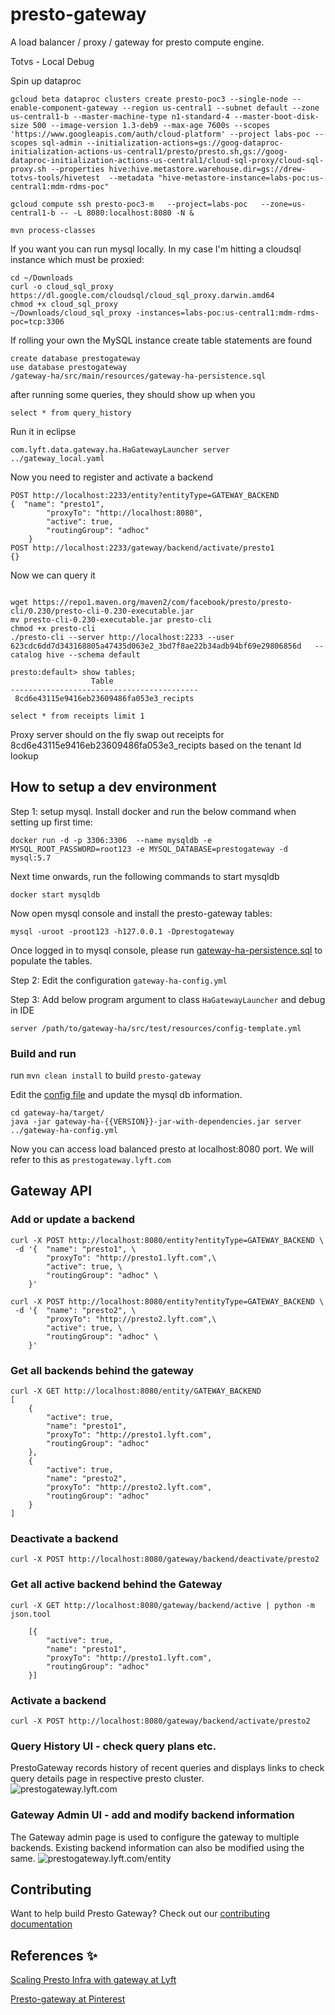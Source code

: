 # presto-gateway

A load balancer / proxy / gateway for presto compute engine.


Totvs - Local Debug

Spin up dataproc

```
gcloud beta dataproc clusters create presto-poc3 --single-node --enable-component-gateway --region us-central1 --subnet default --zone us-central1-b --master-machine-type n1-standard-4 --master-boot-disk-size 500 --image-version 1.3-deb9 --max-age 7600s --scopes 'https://www.googleapis.com/auth/cloud-platform' --project labs-poc --scopes sql-admin --initialization-actions=gs://goog-dataproc-initialization-actions-us-central1/presto/presto.sh,gs://goog-dataproc-initialization-actions-us-central1/cloud-sql-proxy/cloud-sql-proxy.sh --properties hive:hive.metastore.warehouse.dir=gs://drew-totvs-tools/hivetest  --metadata "hive-metastore-instance=labs-poc:us-central1:mdm-rdms-poc"

gcloud compute ssh presto-poc3-m   --project=labs-poc   --zone=us-central1-b -- -L 8080:localhost:8080 -N &

mvn process-classes
```
If you want you can run mysql locally. In my case I'm hitting a cloudsql instance which must be proxied:

```
cd ~/Downloads
curl -o cloud_sql_proxy https://dl.google.com/cloudsql/cloud_sql_proxy.darwin.amd64
chmod +x cloud_sql_proxy
~/Downloads/cloud_sql_proxy -instances=labs-poc:us-central1:mdm-rdms-poc=tcp:3306
```

If rolling your own the MySQL instance create table statements are found
 
```
create database prestogateway
use database prestogateway
/gateway-ha/src/main/resources/gateway-ha-persistence.sql
```

after running some queries, they should show up when you

```
select * from query_history
```

Run it in eclipse

```
com.lyft.data.gateway.ha.HaGatewayLauncher server ../gateway_local.yaml
```

Now you need to register and activate a backend

```
POST http://localhost:2233/entity?entityType=GATEWAY_BACKEND
{  "name": "presto1",  
        "proxyTo": "http://localhost:8080",
        "active": true, 
        "routingGroup": "adhoc" 
    }
POST http://localhost:2233/gateway/backend/activate/presto1
{}

```

Now we can query it

```

wget https://repo1.maven.org/maven2/com/facebook/presto/presto-cli/0.230/presto-cli-0.230-executable.jar
mv presto-cli-0.230-executable.jar presto-cli
chmod +x presto-cli
./presto-cli --server http://localhost:2233 --user 623cdc6dd7d343168805a47435d063e2_3bd7f8ae22b34adb94bf69e29806856d   --catalog hive --schema default

presto:default> show tables;
                  Table                   
------------------------------------------
 8cd6e43115e9416eb23609486fa053e3_recipts 

select * from receipts limit 1
```
Proxy server should on the fly swap out receipts for 8cd6e43115e9416eb23609486fa053e3_recipts based on the tenant Id lookup



How to setup a dev environment
------------------------------
Step 1: setup mysql. Install docker and run the below command when setting up first time:
```$xslt
docker run -d -p 3306:3306  --name mysqldb -e MYSQL_ROOT_PASSWORD=root123 -e MYSQL_DATABASE=prestogateway -d mysql:5.7
```
Next time onwards, run the following commands to start mysqldb

```$xslt
docker start mysqldb
```
Now open mysql console and install the presto-gateway tables:
```$xslt
mysql -uroot -proot123 -h127.0.0.1 -Dprestogateway

```
Once logged in to mysql console, please run [gateway-ha-persistence.sql](/gateway-ha/src/main/resources/gateway-ha-persistence.sql) to populate the tables.


Step 2: Edit the configuration `gateway-ha-config.yml`

Step 3: Add below program argument to class `HaGatewayLauncher` and debug in IDE 
```$xslt
server /path/to/gateway-ha/src/test/resources/config-template.yml
``` 
### Build and run
run `mvn clean install` to build `presto-gateway`

Edit the [config file](/gateway-ha/gateway-ha-config.yml) and update the mysql db information.

```
cd gateway-ha/target/
java -jar gateway-ha-{{VERSION}}-jar-with-dependencies.jar server ../gateway-ha-config.yml
```
Now you can access load balanced presto at localhost:8080 port. We will refer to this as `prestogateway.lyft.com`
 
## Gateway API

### Add or update a backend
```$xslt
curl -X POST http://localhost:8080/entity?entityType=GATEWAY_BACKEND \
 -d '{  "name": "presto1", \ 
        "proxyTo": "http://presto1.lyft.com",\
        "active": true, \
        "routingGroup": "adhoc" \
    }'

curl -X POST http://localhost:8080/entity?entityType=GATEWAY_BACKEND \
 -d '{  "name": "presto2", \ 
        "proxyTo": "http://presto2.lyft.com",\
        "active": true, \
        "routingGroup": "adhoc" \
    }'

```

### Get all backends behind the gateway
```$xslt
curl -X GET http://localhost:8080/entity/GATEWAY_BACKEND
[
    {
        "active": true,
        "name": "presto1",
        "proxyTo": "http://presto1.lyft.com",
        "routingGroup": "adhoc"
    },
    {
        "active": true,
        "name": "presto2",
        "proxyTo": "http://presto2.lyft.com",
        "routingGroup": "adhoc"
    }
]
```

### Deactivate a backend
```$xslt
curl -X POST http://localhost:8080/gateway/backend/deactivate/presto2
```

### Get all active backend behind the Gateway

`curl -X GET http://localhost:8080/gateway/backend/active | python -m json.tool`
```
    [{
        "active": true,
        "name": "presto1",
        "proxyTo": "http://presto1.lyft.com",
        "routingGroup": "adhoc"
    }]
```

### Activate a backend
`curl -X POST http://localhost:8080/gateway/backend/activate/presto2`


### Query History UI - check query plans etc.
PrestoGateway records history of recent queries and displays links to check query details page in respective presto cluster.  
![prestogateway.lyft.com](/docs/assets/prestogateway_query_history.png) 

### Gateway Admin UI - add and modify backend information
The Gateway admin page is used to configure the gateway to multiple backends. Existing backend information can also be modified using the same.
![prestogateway.lyft.com/entity](/docs/assets/prestogateway_ha_admin.png) 

## Contributing

Want to help build Presto Gateway? Check out our [contributing documentation](CONTRIBUTING.md)

References :sparkles:
--------------------
[Scaling Presto Infra with gateway at Lyft](https://eng.lyft.com/presto-infrastructure-at-lyft-b10adb9db01)

[Presto-gateway at Pinterest](https://medium.com/pinterest-engineering/presto-at-pinterest-a8bda7515e52)


